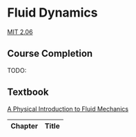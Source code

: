 # Fluid Dynamics

[MIT 2.06](https://ocw.mit.edu/courses/mechanical-engineering/2-06-fluid-dynamics-spring-2013/)

## Course Completion

TODO:

## Textbook

[A Physical Introduction to Fluid Mechanics](https://isbnsearch.org/isbn/0471253499)

| Chapter | Title |
| ---- | ---- | 
